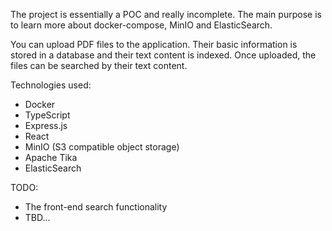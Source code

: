 The project is essentially a POC and really incomplete. The main purpose is to learn more about docker-compose, MinIO and ElasticSearch.

You can upload PDF files to the application. Their basic information is stored in a database and their text content is indexed. Once uploaded, the files can be searched by their text content.

Technologies used:
- Docker
- TypeScript
- Express.js
- React
- MinIO (S3 compatible object storage)
- Apache Tika
- ElasticSearch

TODO:
- The front-end search functionality
- TBD...
